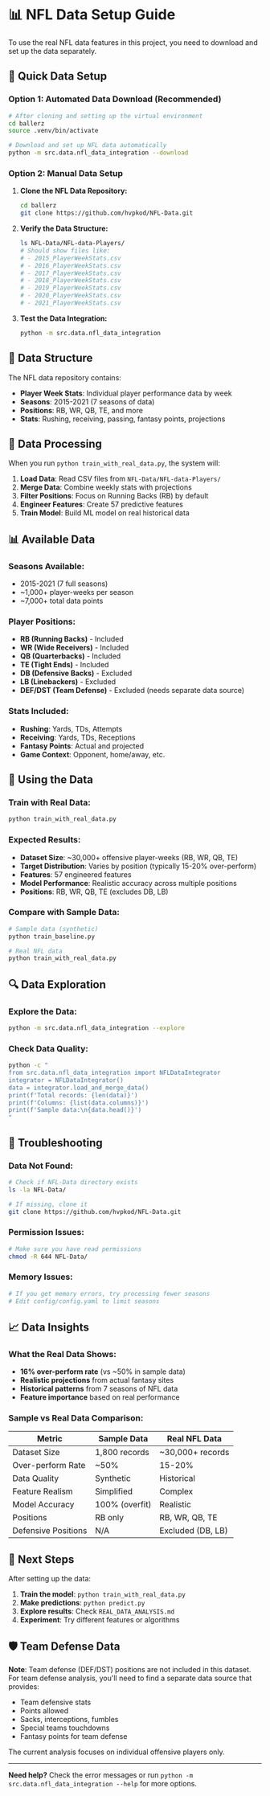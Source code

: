 # 📊 NFL Data Setup Guide

To use the real NFL data features in this project, you need to download and set up the data separately.

## 🚀 Quick Data Setup

### Option 1: Automated Data Download (Recommended)

```bash
# After cloning and setting up the virtual environment
cd ballerz
source .venv/bin/activate

# Download and set up NFL data automatically
python -m src.data.nfl_data_integration --download
```

### Option 2: Manual Data Setup

1. **Clone the NFL Data Repository:**
   ```bash
   cd ballerz
   git clone https://github.com/hvpkod/NFL-Data.git
   ```

2. **Verify the Data Structure:**
   ```bash
   ls NFL-Data/NFL-data-Players/
   # Should show files like:
   # - 2015_PlayerWeekStats.csv
   # - 2016_PlayerWeekStats.csv
   # - 2017_PlayerWeekStats.csv
   # - 2018_PlayerWeekStats.csv
   # - 2019_PlayerWeekStats.csv
   # - 2020_PlayerWeekStats.csv
   # - 2021_PlayerWeekStats.csv
   ```

3. **Test the Data Integration:**
   ```bash
   python -m src.data.nfl_data_integration
   ```

## 📁 Data Structure

The NFL data repository contains:
- **Player Week Stats**: Individual player performance data by week
- **Seasons**: 2015-2021 (7 seasons of data)
- **Positions**: RB, WR, QB, TE, and more
- **Stats**: Rushing, receiving, passing, fantasy points, projections

## 🔧 Data Processing

When you run `python train_with_real_data.py`, the system will:

1. **Load Data**: Read CSV files from `NFL-Data/NFL-data-Players/`
2. **Merge Data**: Combine weekly stats with projections
3. **Filter Positions**: Focus on Running Backs (RB) by default
4. **Engineer Features**: Create 57 predictive features
5. **Train Model**: Build ML model on real historical data

## 📊 Available Data

### **Seasons Available:**
- 2015-2021 (7 full seasons)
- ~1,000+ player-weeks per season
- ~7,000+ total data points

### **Player Positions:**
- **RB (Running Backs)** - Included
- **WR (Wide Receivers)** - Included
- **QB (Quarterbacks)** - Included
- **TE (Tight Ends)** - Included
- **DB (Defensive Backs)** - Excluded
- **LB (Linebackers)** - Excluded
- **DEF/DST (Team Defense)** - Excluded (needs separate data source)

### **Stats Included:**
- **Rushing**: Yards, TDs, Attempts
- **Receiving**: Yards, TDs, Receptions
- **Fantasy Points**: Actual and projected
- **Game Context**: Opponent, home/away, etc.

## 🎯 Using the Data

### **Train with Real Data:**
```bash
python train_with_real_data.py
```

### **Expected Results:**
- **Dataset Size**: ~30,000+ offensive player-weeks (RB, WR, QB, TE)
- **Target Distribution**: Varies by position (typically 15-20% over-perform)
- **Features**: 57 engineered features
- **Model Performance**: Realistic accuracy across multiple positions
- **Positions**: RB, WR, QB, TE (excludes DB, LB)

### **Compare with Sample Data:**
```bash
# Sample data (synthetic)
python train_baseline.py

# Real NFL data
python train_with_real_data.py
```

## 🔍 Data Exploration

### **Explore the Data:**
```bash
python -m src.data.nfl_data_integration --explore
```

### **Check Data Quality:**
```bash
python -c "
from src.data.nfl_data_integration import NFLDataIntegrator
integrator = NFLDataIntegrator()
data = integrator.load_and_merge_data()
print(f'Total records: {len(data)}')
print(f'Columns: {list(data.columns)}')
print(f'Sample data:\n{data.head()}')
"
```

## 🚨 Troubleshooting

### **Data Not Found:**
```bash
# Check if NFL-Data directory exists
ls -la NFL-Data/

# If missing, clone it
git clone https://github.com/hvpkod/NFL-Data.git
```

### **Permission Issues:**
```bash
# Make sure you have read permissions
chmod -R 644 NFL-Data/
```

### **Memory Issues:**
```bash
# If you get memory errors, try processing fewer seasons
# Edit config/config.yaml to limit seasons
```

## 📈 Data Insights

### **What the Real Data Shows:**
- **16% over-perform rate** (vs ~50% in sample data)
- **Realistic projections** from actual fantasy sites
- **Historical patterns** from 7 seasons of NFL data
- **Feature importance** based on real performance

### **Sample vs Real Data Comparison:**

| Metric | Sample Data | Real NFL Data |
|--------|-------------|---------------|
| Dataset Size | 1,800 records | ~30,000+ records |
| Over-perform Rate | ~50% | 15-20% |
| Data Quality | Synthetic | Historical |
| Feature Realism | Simplified | Complex |
| Model Accuracy | 100% (overfit) | Realistic |
| Positions | RB only | RB, WR, QB, TE |
| Defensive Positions | N/A | Excluded (DB, LB) |

## 🎉 Next Steps

After setting up the data:

1. **Train the model**: `python train_with_real_data.py`
2. **Make predictions**: `python predict.py`
3. **Explore results**: Check `REAL_DATA_ANALYSIS.md`
4. **Experiment**: Try different features or algorithms

## 🛡️ Team Defense Data

**Note**: Team defense (DEF/DST) positions are not included in this dataset. For team defense analysis, you'll need to find a separate data source that provides:
- Team defensive stats
- Points allowed
- Sacks, interceptions, fumbles
- Special teams touchdowns
- Fantasy points for team defense

The current analysis focuses on individual offensive players only.

---

**Need help?** Check the error messages or run `python -m src.data.nfl_data_integration --help` for more options.

